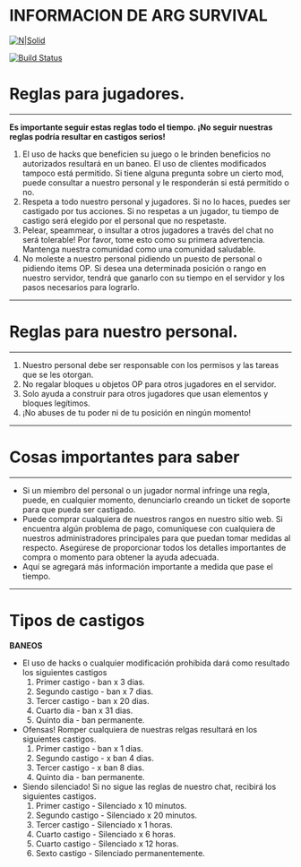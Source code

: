 # INFORMACION DE ARG SURVIVAL

[![N|Solid](<https://img.icons8.com/ios/50/000000/ios-photos--v2.png>)](https://discord.gg/5dXj9XG)

[![Build Status](https://travis-ci.org/joemccann/dillinger.svg?branch=master)](https://travis-ci.org/joemccann/dillinger)


# Reglas para jugadores.
***
**Es importante seguir estas reglas todo el tiempo. ¡No seguir nuestras reglas podría resultar en castigos serios!**
1. El uso de hacks que beneficien su juego o le brinden beneficios no autorizados resultará en un baneo. El uso de clientes modificados tampoco está permitido. Si tiene alguna pregunta sobre un cierto mod, puede consultar a nuestro personal y le responderán si está permitido o no.
2. Respeta a todo nuestro personal y jugadores. Si no lo haces, puedes ser castigado por tus acciones. Si no respetas a un jugador, tu tiempo de castigo será elegido por el personal que no respetaste.
3. Pelear, speammear, o insultar a otros jugadores a través del chat no será tolerable! Por favor, tome esto como su primera advertencia. Mantenga nuestra comunidad como una comunidad saludable.
4. No moleste a nuestro personal pidiendo un puesto de personal o pidiendo items OP. Si desea una determinada posición o rango en nuestro servidor, tendrá que ganarlo con su tiempo en el servidor y los pasos necesarios para lograrlo.
***



# Reglas para nuestro personal.
***
1. Nuestro personal debe ser responsable con los permisos y las tareas que se les otorgan.
2. No regalar bloques u objetos OP para otros jugadores en el servidor.
3. Solo ayuda a construir para otros jugadores que usan elementos y bloques legítimos.
4. ¡No abuses de tu poder ni de tu posición en ningún momento!





***
# Cosas importantes para saber
***
- Si un miembro del personal o un jugador normal infringe una regla, puede, en cualquier momento, denunciarlo creando un ticket de soporte para que pueda ser castigado.
- Puede comprar cualquiera de nuestros rangos en nuestro sitio web. Si encuentra algún problema de pago, comuníquese con cualquiera de nuestros administradores principales para que puedan tomar medidas al respecto. Asegúrese de proporcionar todos los detalles importantes de compra o momento para obtener la ayuda adecuada.
- Aquí se agregará más información importante a medida que pase el tiempo.


***
# Tipos de castigos
**BANEOS**

- El uso de hacks o cualquier modificación prohibida dará como resultado los siguientes castigos
    1. Primer castigo - ban x 3 dias.
    2. Segundo castigo - ban x 7 dias.
    3. Tercer castigo - ban x 20 dias.
    4. Cuarto dia - ban x 31 dias.
    5. Quinto dia - ban permanente.
- Ofensas! Romper cualquiera de nuestras relgas resultará en los siguientes castigos.
    1. Primer castigo - ban x 1 dias.
    2. Segundo castigo - x ban 4 dias.
    3. Tercer castigo - x ban 8 dias.
    4. Quinto dia - ban permanente.
- Siendo silenciado! Si no sigue las reglas de nuestro chat, recibirá los siguientes castigos.
   1. Primer castigo - Silenciado x 10 minutos.
   2. Segundo castigo - Silenciado x 20 minutos.
   3. Tercer castigo - Silenciado x 1 horas.
   4. Cuarto castigo - Silenciado x 6 horas.
   5. Cuarto castigo - Silenciado x 12 horas.
   6. Sexto castigo - Silenciado permanentemente.

